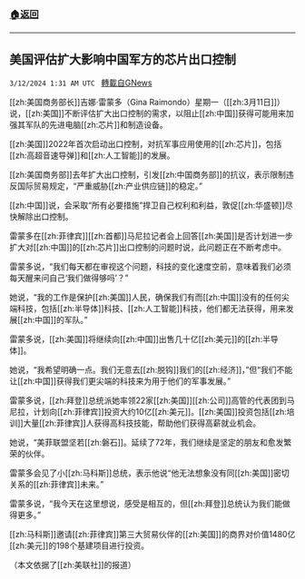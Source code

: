 ###  [:house:返回](README.md)
---


## 美国评估扩大影响中国军方的芯片出口控制
`3/12/2024 1:31 AM UTC ` [轉載自GNews](https://gnews.org/articles/2385806)

[[zh:美国商务部长]]吉娜·雷蒙多（Gina Raimondo）星期一（[[zh:3月11日]]）说，[[zh:美国]]不断评估扩大出口控制的需求，以阻止[[zh:中国]]获得可能用来加强其军队的先进电脑[[zh:芯片]]和制造设备。

[[zh:美国]]2022年首次启动出口控制，对抗军事应用使用的[[zh:芯片]]，包括[[zh:高超音速导弹]]和[[zh:人工智能]]的发展。

[[zh:美国商务部]]去年扩大出口控制，引发[[zh:中国商务部]]的抗议，表示限制违反国际贸易规定，“严重威胁[[zh:产业供应链]]的稳定。”

[[zh:中国]]说，会采取“所有必要措施”捍卫自己权利和利益，敦促[[zh:华盛顿]]尽快解除出口控制。

雷蒙多在[[zh:菲律宾]][[zh:首都]]马尼拉记者会上回答[[zh:美国]]是否计划进一步扩大对[[zh:中国]]的[[zh:芯片]]出口控制的问题时说，此问题正在不断考虑中。

雷蒙多说，“我们每天都在审视这个问题，科技的变化速度空前，意味着我们必须每天醒来问自己‘我们做得够吗’？”

她说，“我的工作是保护[[zh:美国]]人民，确保我们有而[[zh:中国]]没有的任何尖端科技，包括[[zh:半导体]]科技、[[zh:人工智能]]科技，他们都无法获得，用来发展[[zh:中国]]的军队。”

雷蒙多说，[[zh:美国]]将继续向[[zh:中国]]出售几十亿[[zh:美元]]的[[zh:半导体]]。

她说，“我希望明确一点。我们无意去[[zh:脱钩]]我们的[[zh:经济]]，”但“我们不能让[[zh:中国]]获得我们更尖端的科技来为用于他们的军事发展。”

雷蒙多说，[[zh:拜登]]总统派她率领22家[[zh:美国]][[zh:公司]]高管的代表团到马尼拉，计划向[[zh:菲律宾]]投资大约10亿[[zh:美元]]。[[zh:美国]]投资包括[[zh:培训]]大量[[zh:菲律宾]]人获得高科技技能，帮助他们获得高薪就业机会。

她说，“美菲联盟坚若[[zh:磐石]]。延续了72年，我们继续是坚定的朋友和愈发繁荣的伙伴。

雷蒙多会见了小[[zh:马科斯]]总统，表示他说“他无法想象没有同[[zh:美国]]密切关系的[[zh:菲律宾]]未来。”

雷蒙多说，“我今天在这里想说，感受是相互的，但[[zh:拜登]]总统认为我们能做得更多。”

[[zh:马科斯]]邀请[[zh:菲律宾]]第三大贸易伙伴的[[zh:美国]]的商界对价值1480亿[[zh:美元]]的198个基建项目进行投资。

（本文依据了[[zh:美联社]]的报道）
